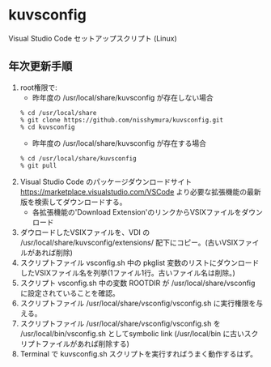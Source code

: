 # kuvsconfig
Visual Studio Code セットアップスクリプト (Linux)

## 年次更新手順

1. root権限で:
    - 昨年度の /usr/local/share/kuvsconfig が存在しない場合
    ```
    % cd /usr/local/share
    % git clone https://github.com/nisshymura/kuvsconfig.git
    % cd kuvsconfig 
    ```
    - 昨年度の /usr/local/share/kuvsconfig が存在する場合
    ```
    % cd /usr/local/share/kuvsconfig
    % git pull
    ```
2. Visual Studio Code のパッケージダウンロードサイト https://marketplace.visualstudio.com/VSCode より必要な拡張機能の最新版を検索してダウンロードする。
    - 各拡張機能の'Download Extension'のリンクからVSIXファイルをダウンロード
4. ダウロードしたVSIXファイルを、VDI の /usr/local/share/kuvsconfig/extensions/ 配下にコピー。(古いVSIXファイルがあれば削除)
3. スクリプトファイル vsconfig.sh 中の pkglist 変数のリストにダウンロードしたVSIXファイル名を列挙(1ファイル1行。古いファイル名は削除。)
4. スクリプト vsconfig.sh 中の変数 ROOTDIR が /usr/local/share/vsconfig に設定されていることを確認。
5. スクリプトファイル /usr/local/share/vsconfig/vsconfig.sh に実行権限を与える。
5. スクリプトファイル /usr/local/share/vsconfig/vsconfig.sh を /usr/local/bin/vsconfig.sh としてsymbolic link (/usr/local/bin に古いスクリプトファイルがあれば削除する)
6. Terminal で kuvsconfig.sh スクリプトを実行すればうまく動作するはず。
